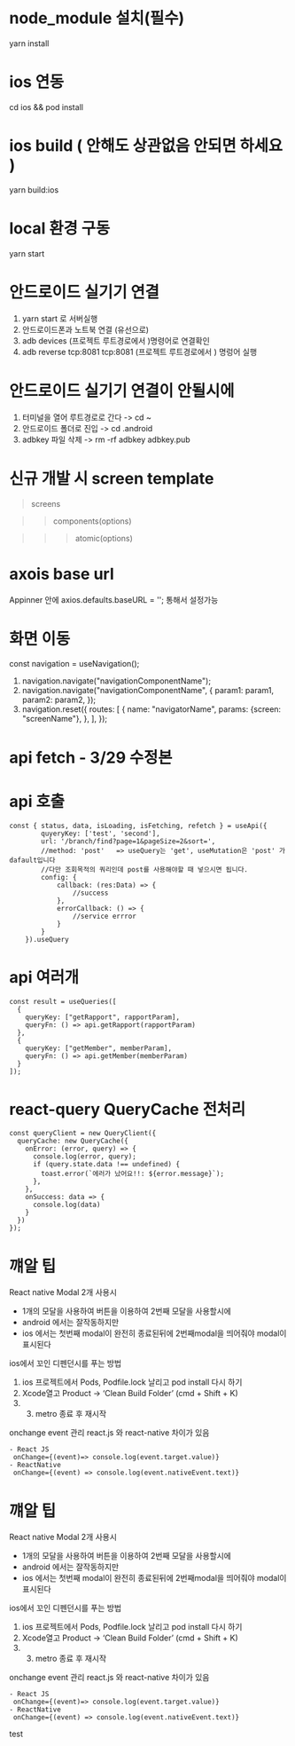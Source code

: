 # node_module 설치(필수)

yarn install

# ios 연동

cd ios && pod install

# ios build ( 안해도 상관없음 안되면 하세요 )

yarn build:ios

# local 환경 구동

yarn start

# 안드로이드 실기기 연결

1. yarn start 로 서버실행
2. 안드로이드폰과 노트북 연결 (유선으로)
3. adb devices (프로젝트 루트경로에서 )명령어로 연결확인
4. adb reverse tcp:8081 tcp:8081 (프로젝트 루트경로에서 ) 명렁어 실행

# 안드로이드 실기기 연결이 안될시에

1. 터미널을 열어 루트경로로 간다 -> cd ~
2. 안드로이드 폴더로 진입 -> cd .android
3. adbkey 파일 삭제 -> rm -rf adbkey adbkey.pub

# 신규 개발 시 screen template

> screens

> > components(options)

> > > atomic(options)

# axois base url

Appinner 안에 axios.defaults.baseURL = ''; 통해서 설정가능

# 화면 이동

const navigation = useNavigation<RootStackNavigationProp>();

1. navigation.navigate("navigationComponentName");
2. navigation.navigate("navigationComponentName", {
   param1: param1,
   param2: param2,
   });
3. navigation.reset({
   routes: [
   {
   name: "navigatorName",
   params: {screen: "screenName"},
   },
   ],
   });

# api fetch - 3/29 수정본

# api 호출

```
const { status, data, isLoading, isFetching, refetch } = useApi({
        quyeryKey: ['test', 'second'],
        url: '/branch/find?page=1&pageSize=2&sort=',
        //method: 'post'   => useQuery는 'get', useMutation은 'post' 가 dafault입니다
        //다만 조회목적의 쿼리인데 post를 사용해야할 때 넣으시면 됩니다.
        config: {
            callback: (res:Data) => {
                //success
            },
            errorCallback: () => {
                //service errror
            }
        }
    }).useQuery
```

# api 여러개

```
const result = useQueries([
  {
    queryKey: ["getRapport", rapportParam],
    queryFn: () => api.getRapport(rapportParam)
  },
  {
    queryKey: ["getMember", memberParam],
    queryFn: () => api.getMember(memberParam)
  }
]);
```

# react-query QueryCache 전처리

```
const queryClient = new QueryClient({
  queryCache: new QueryCache({
    onError: (error, query) => {
      console.log(error, query);
      if (query.state.data !== undefined) {
        toast.error(`에러가 났어요!!: ${error.message}`);
      },
    },
    onSuccess: data => {
      console.log(data)
    }
  })
});
```

# 꺠알 팁

React native Modal 2개 사용시

- 1개의 모달을 사용하여 버튼을 이용하여 2번째 모달을 사용할시에
- android 에서는 잘작동하지만
- ios 에서는 첫번째 modal이 완전히 종료된뒤에 2번째modal을 띄어줘야 modal이 표시된다

ios에서 꼬인 디펜던시를 푸는 방법

1. ios 프로젝트에서 Pods, Podfile.lock 날리고 pod install 다시 하기
2. Xcode열고 Product -> ‘Clean Build Folder’ (cmd + Shift + K)
3. 3. metro 종료 후 재시작

onchange event 관리 react.js 와 react-native 차이가 있음

```
- React JS
 onChange={(event)=> console.log(event.target.value)}
- ReactNative
 onChange={(event) => console.log(event.nativeEvent.text)}
```

# 꺠알 팁

React native Modal 2개 사용시

- 1개의 모달을 사용하여 버튼을 이용하여 2번째 모달을 사용할시에
- android 에서는 잘작동하지만
- ios 에서는 첫번째 modal이 완전히 종료된뒤에 2번째modal을 띄어줘야 modal이 표시된다

ios에서 꼬인 디펜던시를 푸는 방법

1. ios 프로젝트에서 Pods, Podfile.lock 날리고 pod install 다시 하기
2. Xcode열고 Product -> ‘Clean Build Folder’ (cmd + Shift + K)
3. 3. metro 종료 후 재시작

onchange event 관리 react.js 와 react-native 차이가 있음

```
- React JS
 onChange={(event)=> console.log(event.target.value)}
- ReactNative
 onChange={(event) => console.log(event.nativeEvent.text)}
```

test
